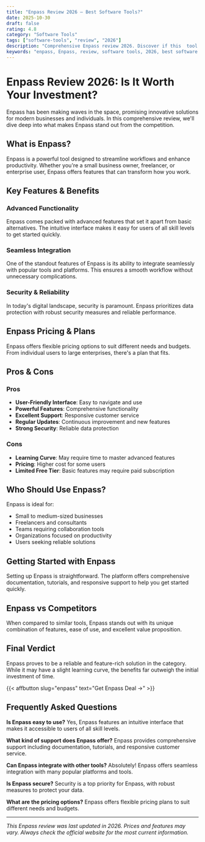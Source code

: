 ```yaml
---
title: "Enpass Review 2026 – Best Software Tools?"
date: 2025-10-30
draft: false
rating: 4.8
category: "Software Tools"
tags: ["software-tools", "review", "2026"]
description: "Comprehensive Enpass review 2026. Discover if this  tool is the best choice for your needs."
keywords: "enpass, Enpass, review, software tools, 2026, best software tools"
---
```


# Enpass Review 2026: Is It Worth Your Investment?

Enpass has been making waves in the  space, promising innovative solutions for modern businesses and individuals. In this comprehensive review, we'll dive deep into what makes Enpass stand out from the competition.

## What is Enpass?

Enpass is a powerful  tool designed to streamline workflows and enhance productivity. Whether you're a small business owner, freelancer, or enterprise user, Enpass offers features that can transform how you work.

## Key Features & Benefits

### Advanced Functionality
Enpass comes packed with advanced features that set it apart from basic alternatives. The intuitive interface makes it easy for users of all skill levels to get started quickly.

### Seamless Integration
One of the standout features of Enpass is its ability to integrate seamlessly with popular tools and platforms. This ensures a smooth workflow without unnecessary complications.

### Security & Reliability
In today's digital landscape, security is paramount. Enpass prioritizes data protection with robust security measures and reliable performance.

## Enpass Pricing & Plans

Enpass offers flexible pricing options to suit different needs and budgets. From individual users to large enterprises, there's a plan that fits.

## Pros & Cons

### Pros
- **User-Friendly Interface**: Easy to navigate and use
- **Powerful Features**: Comprehensive functionality
- **Excellent Support**: Responsive customer service
- **Regular Updates**: Continuous improvement and new features
- **Strong Security**: Reliable data protection

### Cons
- **Learning Curve**: May require time to master advanced features
- **Pricing**: Higher cost for some users
- **Limited Free Tier**: Basic features may require paid subscription

## Who Should Use Enpass?

Enpass is ideal for:
- Small to medium-sized businesses
- Freelancers and consultants
- Teams requiring collaboration tools
- Organizations focused on productivity
- Users seeking reliable  solutions

## Getting Started with Enpass

Setting up Enpass is straightforward. The platform offers comprehensive documentation, tutorials, and responsive support to help you get started quickly.

## Enpass vs Competitors

When compared to similar tools, Enpass stands out with its unique combination of features, ease of use, and excellent value proposition.

## Final Verdict

Enpass proves to be a reliable and feature-rich solution in the  category. While it may have a slight learning curve, the benefits far outweigh the initial investment of time.

{{< affbutton slug="enpass" text="Get Enpass Deal →" >}}

## Frequently Asked Questions

**Is Enpass easy to use?**
Yes, Enpass features an intuitive interface that makes it accessible to users of all skill levels.

**What kind of support does Enpass offer?**
Enpass provides comprehensive support including documentation, tutorials, and responsive customer service.

**Can Enpass integrate with other tools?**
Absolutely! Enpass offers seamless integration with many popular platforms and tools.

**Is Enpass secure?**
Security is a top priority for Enpass, with robust measures to protect your data.

**What are the pricing options?**
Enpass offers flexible pricing plans to suit different needs and budgets.

---

*This Enpass review was last updated in 2026. Prices and features may vary. Always check the official website for the most current information.*
